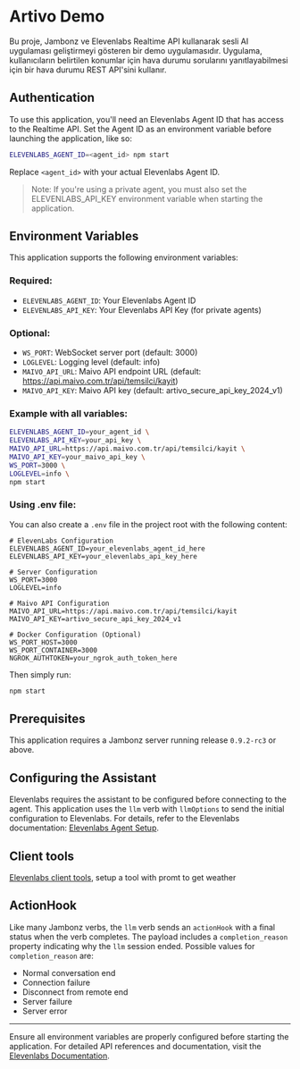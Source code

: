 # Artivo Demo

Bu proje, Jambonz ve Elevenlabs Realtime API kullanarak sesli AI uygulaması geliştirmeyi gösteren bir demo uygulamasıdır. Uygulama, kullanıcıların belirtilen konumlar için hava durumu sorularını yanıtlayabilmesi için bir hava durumu REST API'sini kullanır.

## Authentication
To use this application, you'll need an Elevenlabs Agent ID that has access to the Realtime API. Set the Agent ID as an environment variable before launching the application, like so:

```bash
ELEVENLABS_AGENT_ID=<agent_id> npm start
```

Replace `<agent_id>` with your actual Elevenlabs Agent ID.

> Note: If you're using a private agent, you must also set the ELEVENLABS_API_KEY environment variable when starting the application.

## Environment Variables

This application supports the following environment variables:

### Required:
- `ELEVENLABS_AGENT_ID`: Your Elevenlabs Agent ID
- `ELEVENLABS_API_KEY`: Your Elevenlabs API Key (for private agents)

### Optional:
- `WS_PORT`: WebSocket server port (default: 3000)
- `LOGLEVEL`: Logging level (default: info)
- `MAIVO_API_URL`: Maivo API endpoint URL (default: https://api.maivo.com.tr/api/temsilci/kayit)
- `MAIVO_API_KEY`: Maivo API key (default: artivo_secure_api_key_2024_v1)

### Example with all variables:
```bash
ELEVENLABS_AGENT_ID=your_agent_id \
ELEVENLABS_API_KEY=your_api_key \
MAIVO_API_URL=https://api.maivo.com.tr/api/temsilci/kayit \
MAIVO_API_KEY=your_maivo_api_key \
WS_PORT=3000 \
LOGLEVEL=info \
npm start
```

### Using .env file:
You can also create a `.env` file in the project root with the following content:

```env
# ElevenLabs Configuration
ELEVENLABS_AGENT_ID=your_elevenlabs_agent_id_here
ELEVENLABS_API_KEY=your_elevenlabs_api_key_here

# Server Configuration
WS_PORT=3000
LOGLEVEL=info

# Maivo API Configuration
MAIVO_API_URL=https://api.maivo.com.tr/api/temsilci/kayit
MAIVO_API_KEY=artivo_secure_api_key_2024_v1

# Docker Configuration (Optional)
WS_PORT_HOST=3000
WS_PORT_CONTAINER=3000
NGROK_AUTHTOKEN=your_ngrok_auth_token_here
```

Then simply run:
```bash
npm start
```

## Prerequisites
This application requires a Jambonz server running release `0.9.2-rc3` or above.

## Configuring the Assistant
Elevenlabs requires the assistant to be configured before connecting to the agent. This application uses the `llm` verb with `llmOptions` to send the initial configuration to Elevenlabs. For details, refer to the Elevenlabs documentation: [Elevenlabs Agent Setup](https://elevenlabs.io/docs/conversational-ai/docs/agent-setup).

## Client tools
[Elevenlabs client tools](https://elevenlabs.io/docs/conversational-ai/customization/client-tools), setup a tool with promt to get weather

## ActionHook
Like many Jambonz verbs, the `llm` verb sends an `actionHook` with a final status when the verb completes. The payload includes a `completion_reason` property indicating why the `llm` session ended. Possible values for `completion_reason` are:

- Normal conversation end
- Connection failure
- Disconnect from remote end
- Server failure
- Server error

---

Ensure all environment variables are properly configured before starting the application. For detailed API references and documentation, visit the [Elevenlabs Documentation](https://elevenlabs.io/docs/conversational-ai/api-reference/conversational-ai/websocket).

